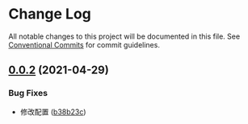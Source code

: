 # Change Log

All notable changes to this project will be documented in this file.
See [Conventional Commits](https://conventionalcommits.org) for commit guidelines.

## [0.0.2](https://github.com/hopkinson/wbiao-fe/compare/v0.0.1...v0.0.2) (2021-04-29)


### Bug Fixes

* 修改配置 ([b38b23c](https://github.com/hopkinson/wbiao-fe/commit/b38b23cb609ea285cb70c7813a727aab14cafad6))
